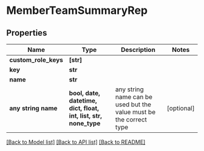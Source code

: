 # MemberTeamSummaryRep


## Properties
Name | Type | Description | Notes
------------ | ------------- | ------------- | -------------
**custom_role_keys** | **[str]** |  | 
**key** | **str** |  | 
**name** | **str** |  | 
**any string name** | **bool, date, datetime, dict, float, int, list, str, none_type** | any string name can be used but the value must be the correct type | [optional]

[[Back to Model list]](../README.md#documentation-for-models) [[Back to API list]](../README.md#documentation-for-api-endpoints) [[Back to README]](../README.md)


